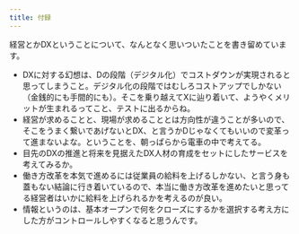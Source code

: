 ```yaml
---
title: 付録
---
```

経営とかDXということについて、なんとなく思いついたことを書き留めています。

- DXに対する幻想は、Dの段階（デジタル化）でコストダウンが実現されると思ってしまうこと。デジタル化の段階ではむしろコストアップでしかない（金銭的にも手間的にも）。そこを乗り越えてXに辿り着いて、ようやくメリットが生まれるってこと、テストに出るからね。
- 経営が求めることと、現場が求めることとは方向性が違うことが多いので、そこをうまく繋いであげないとDX、と言うかDじゃなくてもいいので変革って進まないよな。ということを、朝っぱらから電車の中で考えてる。
- 目先のDXの推進と将来を見据えたDX人材の育成をセットにしたサービスを考えてみるか。
- 働き方改革を本気で進めるには従業員の給料を上げるしかない、と言う身も蓋もない結論に行き着いているので、本当に働き方改革を進めたいと思ってる経営者はいかに給料を上げられるかを考えるのが良い。
- 情報というのは、基本オープンで何をクローズにするかを選択する考え方にした方がコントロールしやすくなると思うんです。
